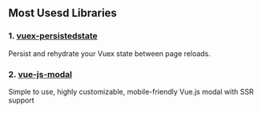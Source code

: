 ## Most Usesd Libraries

### 1. [vuex-persistedstate](https://github.com/robinvdvleuten/vuex-persistedstate#readme)

Persist and rehydrate your Vuex state between page reloads.

### 2. [vue-js-modal](https://github.com/euvl/vue-js-modal#readme)

Simple to use, highly customizable, mobile-friendly Vue.js modal with SSR support
